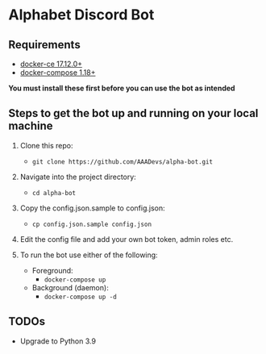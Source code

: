 # Alphabet Discord Bot

## Requirements
- [docker-ce 17.12.0+](https://docs.docker.com/get-docker/)
- [docker-compose 1.18+](https://docs.docker.com/compose/install/)

 **You must install these first before you can use the bot as intended**

## Steps to get the bot up and running on your local machine

1. Clone this repo:
    - `git clone https://github.com/AAADevs/alpha-bot.git`

2. Navigate into the project directory:
    - `cd alpha-bot`

3. Copy the config.json.sample to config.json:
    - `cp config.json.sample config.json`

4. Edit the config file and add your own bot token, admin roles etc.

5. To run the bot use either of the following:
    - Foreground:
      - `docker-compose up`
    - Background (daemon):
      - `docker-compose up -d`

## TODOs
- Upgrade to Python 3.9
